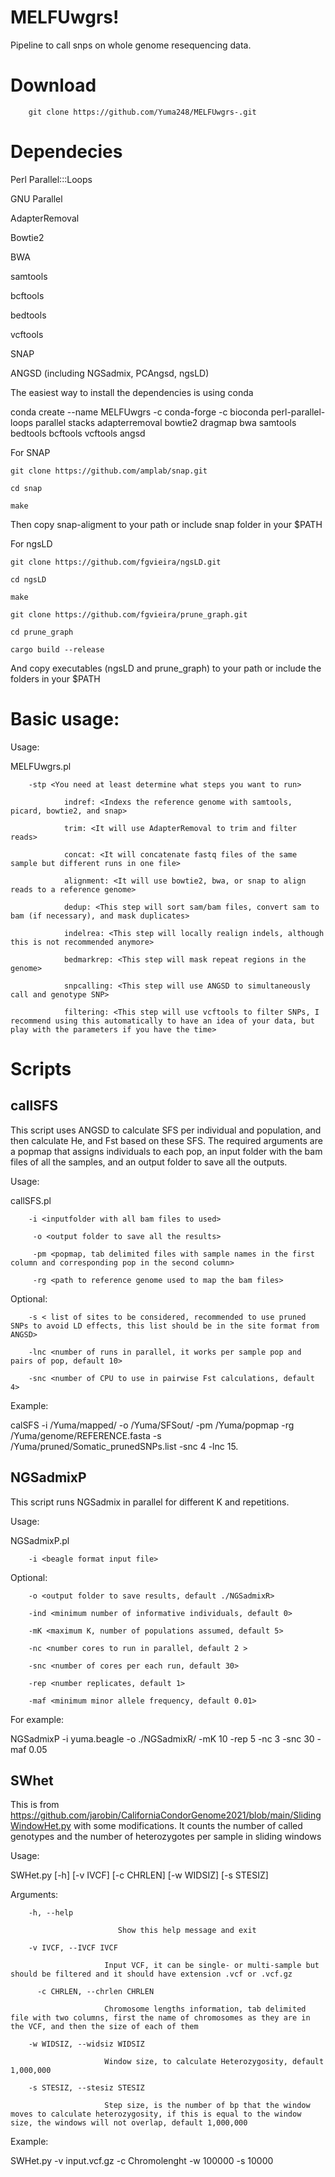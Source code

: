 # MELFUwgrs!
Pipeline to call snps on whole genome resequencing data.

# Download
        git clone https://github.com/Yuma248/MELFUwgrs-.git
  
# Dependecies 

Perl Parallel:::Loops

GNU Parallel

AdapterRemoval

Bowtie2

BWA

samtools

bcftools

bedtools

vcftools

SNAP

ANGSD (including NGSadmix, PCAngsd, ngsLD)

The easiest way to install the dependencies is using conda 

conda create --name MELFUwgrs -c conda-forge -c bioconda perl-parallel-loops parallel stacks adapterremoval bowtie2 dragmap bwa samtools bedtools bcftools vcftools angsd

For SNAP 

    git clone https://github.com/amplab/snap.git 

    cd snap 

    make  

Then copy snap-aligment to your path or include snap folder in your $PATH 

For ngsLD

    git clone https://github.com/fgvieira/ngsLD.git

    cd ngsLD
    
    make 
    
    git clone https://github.com/fgvieira/prune_graph.git

    cd prune_graph
    
    cargo build --release
   
And copy executables (ngsLD and prune_graph) to your path or include the folders in your $PATH

# Basic usage:


Usage:

MELFUwgrs.pl

        -stp <You need at least determine what steps you want to run>
        
                indref: <Indexs the reference genome with samtools, picard, bowtie2, and snap> 
                
                trim: <It will use AdapterRemoval to trim and filter reads> 
                
                concat: <It will concatenate fastq files of the same sample but different runs in one file> 
                
                alignment: <It will use bowtie2, bwa, or snap to align reads to a reference genome> 
                
                dedup: <This step will sort sam/bam files, convert sam to bam (if necessary), and mask duplicates> 
                
                indelrea: <This step will locally realign indels, although this is not recommended anymore> 
                
                bedmarkrep: <This step will mask repeat regions in the genome> 
                
                snpcalling: <This step will use ANGSD to simultaneously call and genotype SNP> 
                
                filtering: <This step will use vcftools to filter SNPs, I recommend using this automatically to have an idea of your data, but play with the parameters if you have the time> 
                
# Scripts

## callSFS
This script uses ANGSD to calculate SFS per individual and population, and then calculate He, and Fst based on these SFS. The required arguments are a popmap that assigns individuals to each pop, an input folder with the bam files of all the samples, and an output folder to save all the outputs.

Usage:

callSFS.pl

        -i <inputfolder with all bam files to used>
        
         -o <output folder to save all the results>
         
         -pm <popmap, tab delimited files with sample names in the first column and corresponding pop in the second column>
         
         -rg <path to reference genome used to map the bam files>
         
Optional:

        -s < list of sites to be considered, recommended to use pruned SNPs to avoid LD effects, this list should be in the site format from ANGSD>
        
        -lnc <number of runs in parallel, it works per sample pop and pairs of pop, default 10>
        
        -snc <number of CPU to use in pairwise Fst calculations, default 4>
        

Example:

calSFS -i /Yuma/mapped/ -o /Yuma/SFSout/ -pm /Yuma/popmap -rg /Yuma/genome/REFERENCE.fasta -s /Yuma/pruned/Somatic_prunedSNPs.list -snc 4 -lnc 15.

## NGSadmixP
This script runs NGSadmix in parallel for different K and repetitions.

Usage:

NGSadmixP.pl

        -i <beagle format input file>
        
Optional:

        -o <output folder to save results, default ./NGSadmixR>
        
        -ind <minimum number of informative individuals, default 0>
        
        -mK <maximum K, number of populations assumed, default 5>
        
        -nc <number cores to run in parallel, default 2 >
        
        -snc <number of cores per each run, default 30>
        
        -rep <number replicates, default 1>
        
        -maf <minimum minor allele frequency, default 0.01>
        

For example:

 NGSadmixP -i yuma.beagle -o ./NGSadmixR/ -mK 10 -rep 5 -nc 3 -snc 30 -maf 0.05


## SWhet
This is from https://github.com/jarobin/CaliforniaCondorGenome2021/blob/main/SlidingWindowHet.py with some modifications. It counts the number of called genotypes and the number of heterozygotes per
sample in sliding windows

Usage: 

SWHet.py [-h] [-v IVCF] [-c CHRLEN] [-w WIDSIZ] [-s STESIZ]

Arguments:

        -h, --help 
  
                            Show this help message and exit
  
        -v IVCF, --IVCF IVCF              
  
                         Input VCF, it can be single- or multi-sample but should be filtered and it should have extension .vcf or .vcf.gz
  
          -c CHRLEN, --chrlen CHRLEN 
                          
                         Chromosome lengths information, tab delimited file with two columns, first the name of chromosomes as they are in the VCF, and then the size of each of them
  
        -w WIDSIZ, --widsiz WIDSIZ
  
                         Window size, to calculate Heterozygosity, default 1,000,000

        -s STESIZ, --stesiz STESIZ
  
                         Step size, is the number of bp that the window moves to calculate heterozygosity, if this is equal to the window size, the windows will not overlap, default 1,000,000


Example:

SWHet.py -v input.vcf.gz -c Chromolenght -w 100000 -s 10000

